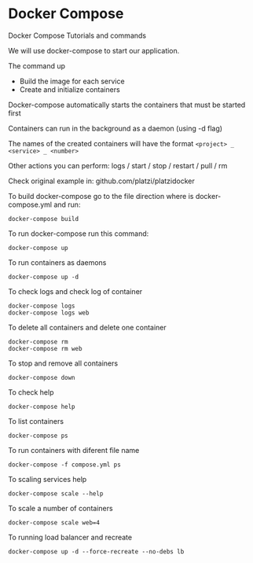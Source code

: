 # Docker Compose
Docker Compose Tutorials and commands

We will use docker-compose to start our application.

The command up
 - Build the image for each service
 - Create and initialize containers

Docker-compose automatically starts the containers that must be started first

Containers can run in the background as a daemon (using -d flag)

The names of the created containers will have the format ``` <project> _ <service> _ <number> ```
  
Other actions you can perform: logs / start / stop / restart / pull / rm

Check original example in: github.com/platzi/platzidocker

To build docker-compose go to the file direction where is docker-compose.yml and run:
```
docker-compose build
```
To run docker-compose run this command:
```
docker-compose up
```
To run containers as daemons
```
docker-compose up -d
```
To check logs and check log of container
```
docker-compose logs
docker-compose logs web
```
To delete all containers and delete one container
```
docker-compose rm
docker-compose rm web
```
To stop and remove all containers
```
docker-compose down
```
To check help
```
docker-compose help
```
To list containers
```
docker-compose ps
```
To run containers with diferent file name
```
docker-compose -f compose.yml ps
```
To scaling services help
```
docker-compose scale --help 
```
To scale a number of containers
```
docker-compose scale web=4
```
To running load balancer and recreate
```
docker-compose up -d --force-recreate --no-debs lb	
```



